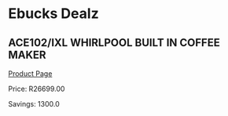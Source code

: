 
# Ebucks Dealz
## ACE102/IXL WHIRLPOOL BUILT IN COFFEE MAKER
[Product Page](https://www.ebucks.com/web/shop/productSelected.do?prodId=1158921206&catId=1157555110)

Price: R26699.00

Savings: 1300.0


	